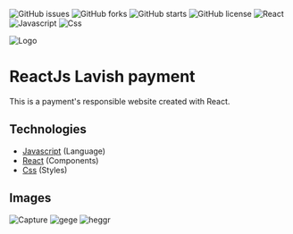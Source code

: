 ![GitHub issues](https://img.shields.io/github/issues/programador404/react_lavish_payment)
![GitHub forks](https://img.shields.io/github/forks/programador404/react_lavish_payment)
![GitHub starts](https://img.shields.io/github/stars/programador404/react_lavish_payment)
![GitHub license](https://img.shields.io/github/license/programador404/react_lavish_payment)
![React](https://img.shields.io/badge/React-components-orange)
![Javascript](https://img.shields.io/badge/Javascript-Language-yellow)
![Css](https://img.shields.io/badge/Css-Styles-blue)

![Logo](https://user-images.githubusercontent.com/48457700/116827094-c3d17080-ab6d-11eb-84b7-7eaaea59fb5f.png)

# ReactJs Lavish payment
This is a payment's responsible website created with React.

## Technologies
- [Javascript](https://developer.mozilla.org/pt-BR/docs/Web/JavaScript) (Language)
- [React](https://pt-br.reactjs.org/) (Components)
- [Css](https://developer.mozilla.org/pt-BR/docs/Web/CSS) (Styles)

## Images
![Capture](https://user-images.githubusercontent.com/48457700/116826934-f6c73480-ab6c-11eb-8a26-1c6ab27dd127.PNG)
![gege](https://user-images.githubusercontent.com/48457700/116827269-81f4fa00-ab6e-11eb-9447-4baf905a8de3.PNG)
![heggr](https://user-images.githubusercontent.com/48457700/116827271-84efea80-ab6e-11eb-8fd0-42353cb27a8f.PNG)
